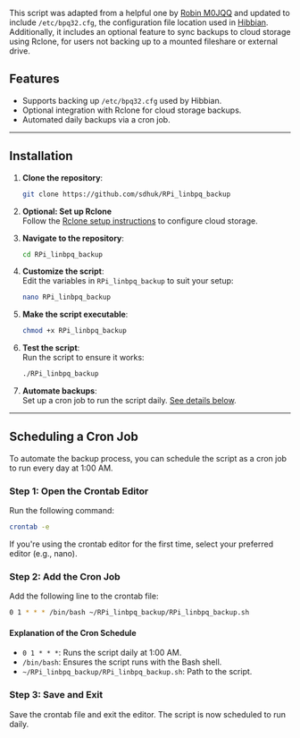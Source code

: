 This script was adapted from a helpful one by [Robin M0JQQ](https://github.com/m0jqq) and updated to include `/etc/bpq32.cfg`, the configuration file location used in [Hibbian](https://www.hibbian.org). Additionally, it includes an optional feature to sync backups to cloud storage using Rclone, for users not backing up to a mounted fileshare or external drive.

## Features
- Supports backing up `/etc/bpq32.cfg` used by Hibbian.
- Optional integration with Rclone for cloud storage backups.
- Automated daily backups via a cron job.

---

## Installation

1. **Clone the repository**:
   ```bash
   git clone https://github.com/sdhuk/RPi_linbpq_backup
   ```

2. **Optional: Set up Rclone**  
   Follow the [Rclone setup instructions](Rclone%20setup%20instructions.md) to configure cloud storage.

3. **Navigate to the repository**:
   ```bash
   cd RPi_linbpq_backup
   ```

4. **Customize the script**:  
   Edit the variables in `RPi_linbpq_backup` to suit your setup:
   ```bash
   nano RPi_linbpq_backup
   ```

5. **Make the script executable**:
   ```bash
   chmod +x RPi_linbpq_backup
   ```

6. **Test the script**:  
   Run the script to ensure it works:
   ```bash
   ./RPi_linbpq_backup
   ```

7. **Automate backups**:  
   Set up a cron job to run the script daily. [See details below](#scheduling-a-cron-job).

---

## Scheduling a Cron Job

To automate the backup process, you can schedule the script as a cron job to run every day at 1:00 AM.

### Step 1: Open the Crontab Editor

Run the following command:
```bash
crontab -e
```

If you're using the crontab editor for the first time, select your preferred editor (e.g., nano).

### Step 2: Add the Cron Job

Add the following line to the crontab file:
```bash
0 1 * * * /bin/bash ~/RPi_linbpq_backup/RPi_linbpq_backup.sh
```

#### Explanation of the Cron Schedule
- `0 1 * * *`: Runs the script daily at 1:00 AM.
- `/bin/bash`: Ensures the script runs with the Bash shell.
- `~/RPi_linbpq_backup/RPi_linbpq_backup.sh`: Path to the script.

### Step 3: Save and Exit

Save the crontab file and exit the editor. The script is now scheduled to run daily.